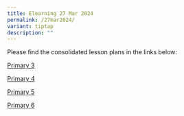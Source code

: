 ```yaml
---
title: Elearning 27 Mar 2024
permalink: /27mar2024/
variant: tiptap
description: ""
---
```

<p>Please find the consolidated lesson plans in the links below:</p>
<p><a href="/files/P3__E_Learning_2024_Lesson_Plans__27_Mar_2024_.pdf" rel="noopener noreferrer nofollow" target="_blank">Primary 3</a>
</p>
<p><a href="/files/P4__E_Learning_2024_Lesson_Plans__27_Mar_2024_.pdf" rel="noopener noreferrer nofollow" target="_blank">Primary 4</a>
</p>
<p><a href="/files/P5__E_Learning_2024_Lesson_Plans__27_Mar_2024_.pdf" rel="noopener noreferrer nofollow" target="_blank">Primary 5</a>
</p>
<p><a href="/files/P6__E_Learning_2024_Lesson_Plans__27_Mar_2024_.pdf" rel="noopener noreferrer nofollow" target="_blank">Primary 6</a>
</p>